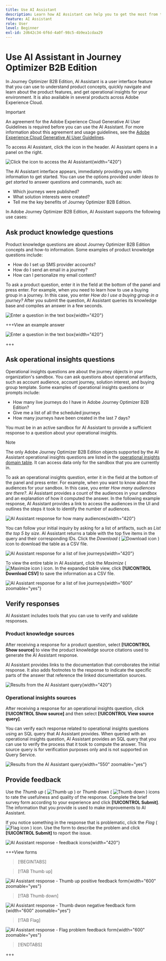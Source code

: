 ```yaml
---
title: Use AI Assistant
description: Learn how AI Assistant can help you to get the most from the Journey Optimizer B2B Edition capabilities.
feature: AI Assistant
role: User
level: Beginner
exl-id: 2d642c34-6f6d-4a0f-98c5-4b9ea1cdaa29
---
```

# Use AI Assistant in Journey Optimizer B2B Edition

In Journey Optimizer B2B Edition, AI Assistant is a user interface feature that you can use to understand product concepts, quickly navigate and learn about the product features, and get operational insights for your environment. It is also available in several products across Adobe Experience Cloud.

>[!IMPORTANT]
>
>An agreement for the Adobe Experience Cloud Generative AI User Guidelines is required before you can use the AI Assistant. For more information about this agreement and usage guidelines, see the [Adobe Experience Cloud Generative AI User Guidelines](https://www.adobe.com/legal/licenses-terms/adobe-dx-gen-ai-user-guidelines.html).

To access AI Assistant, click the icon in the header. AI Assistant opens in a panel on the right.

![Click the icon to access the AI Assistant](./assets/ai-assistant-icon-displayed.png){width="420"}

The AI Assistant interface appears, immediately providing you with information to get started. You can use the options provided under _Ideas to get started_ to answer questions and commands, such as:

* Which journeys were published?
* What solution interests were created?
* Tell me the key benefits of Journey Optimizer B2B Edition.

In Adobe Journey Optimizer B2B Edition, AI Assistant supports the following use cases:

## Ask product knowledge questions

Product knowledge questions are about Journey Optimizer B2B Edition concepts and how-to information. Some examples of product knowledge questions include:

* How do I set up SMS provider accounts?
* How do I send an email in a journey?
* How can I personalize my email content?

To ask a product question, enter it in the field at the bottom of the panel and press enter. For example, when you need to learn how to use a buying group in a journey. In this case, you enter _How do I use a buying group in a journey?_ After you submit the question, AI Assistant queries its knowledge base and compiles an answer in a few seconds.

![Enter a question in the text box](./assets/ai-assistant-ask-question.png){width="420"}

+++View an example answer

![Enter a question in the text box](./assets/ai-assistant-product-answer.png){width="420"}

+++

## Ask operational insights questions

Operational insights questions are about the journey objects in your organization's sandbox. You can ask questions about operational artifacts, such as account audience, account journey, solution interest, and buying group template. Some examples of operational insights questions or prompts include:

* How many live journeys do I have in Adobe Journey Optimizer B2B Edition?
* Give me a list of all the scheduled journeys
* How many journeys have been created in the last 7 days?

You must be in an active sandbox for AI Assistant to provide a sufficient response to a question about your operational insights.

>[!NOTE]
>
>The only Adobe Journey Optimizer B2B Edition objects supported by the AI Assistant operational insights questions are listed in the [operational insights domain table](./ai-assistant-overview.md#operational-insights). It can access data only for the sandbox that you are currently in.

To ask an operational insights question, enter it in the field at the bottom of the panel and press enter. For example, when you want to know about the audiences for your sandbox. In this case, you enter _How many audiences are there?_.  AI Assistant provides a count of the audiences in your sandbox and an explanation of how it computed the answer. In the following example response, AI Assistant provides a link to access the audiences in the UI and outlines the steps it took to identify the number of audiences.

![AI Assistant response for how many audiences](./assets/ai-assistant-insights-answer.png){width="420"}

You can follow your initial inquiry by asking for a list of artifacts, such as _List the top 5 by size_. AI Assistant returns a table with the top five items in the query and their corresponding IDs. Click the _Download_ ( ![Download icon](../assets/do-not-localize/icon-download.svg) ) icon to download the table as a CSV file.

![AI Assistant response for a list of live journeys](./assets/ai-assistant-artifacts-query.png){width="420"}

To view the entire table in AI Assistant, click the _Maximize_ ( ![Maximize icon](../assets/do-not-localize/icon-maximize.svg) ) icon. In the expanded table view, click **[!UICONTROL Download CSV]** to save the information as a CSV file.

![AI Assistant response for a list of live journeys](./assets/ai-assistant-artifacts-maximize.png){width="600" zoomable="yes"}

## Verify responses

AI Assistant includes tools that you can use to verify and validate responses. 

### Product knowledge sources

After receiving a response for a product question, select **[!UICONTROL Show source]** to view the product knowledge source citations used to generate the AI Assistant response.

AI Assistant provides links to the documentation that corroborates the initial response. It also adds footnotes to the response to indicate the specific parts of the answer that reference the linked documentation sources.

![Results from the AI Assistant query](./assets/ai-assistant-product-answer-sources.png){width="420"}

### Operational insights sources

After receiving a response for an operational insights question, click **[!UICONTROL Show source]** and then select **[!UICONTROL View source query]**.

You can verify each response related to operational insights questions using an SQL query that AI Assistant provides. When queried with an operational insights question, AI Assistant provides an SQL query that you can use to verify the process that it took to compute the answer. This source query is for verification purposes only and is not supported on Query Service.

![Results from the AI Assistant query](./assets/ai-assistant-artifacts-query-source.png){width="550" zoomable="yes"}

## Provide feedback

Use the _Thumb up_ ( ![Thumb up](../assets/do-not-localize/icon-thumb-up.svg) ) or _Thumb down_ ( ![Thumb down](../assets/do-not-localize/icon-thumb-down.svg) ) icons to rate the usefulness and quality of the response. Complete the brief survey form according to your experience and click **[!UICONTROL Submit]**. The information that you provide is used to make improvements to AI Assistant. 

If you notice something in the response that is problematic, click the _Flag_ ( ![Flag icon](../assets/do-not-localize/icon-flag.svg) ) icon. Use the form to describe the problem and click **[!UICONTROL Submit]** to report the issue.

![AI Assistant response - feedback icons](./assets/ai-assistant-response-feedback-icons.png){width="420"}

+++View forms

>[!BEGINTABS]

>[!TAB Thumb up]

![AI Assistant response - Thumb up positive feedback form](./assets/ai-assistant-response-feedback-positive-form.png){width="600" zoomable="yes"}

>[!TAB Thumb down]

![AI Assistant response - Thumb dwon negative feedback form](./assets/ai-assistant-response-feedback-negative-form.png){width="600" zoomable="yes"}

>[!TAB Flag]

![AI Assistant response - Flag problem feedback form](./assets/ai-assistant-response-feedback-flagged-form.png){width="600" zoomable="yes"}

>[!ENDTABS]

+++
